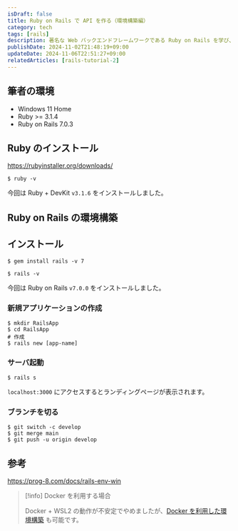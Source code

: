 ```yaml
---
isDraft: false
title: Ruby on Rails で API を作る（環境構築編）
category: tech
tags: [rails]
description: 著名な Web バックエンドフレームワークである Ruby on Rails を学び、 API を作ります。初回のこの記事では、ローカル環境に Ruby on Rails の環境を構築します。
publishDate: 2024-11-02T21:48:19+09:00
updateDate: 2024-11-06T22:51:27+09:00
relatedArticles: [rails-tutorial-2]
---
```


## 筆者の環境

- Windows 11 Home
- Ruby >= 3.1.4
- Ruby on Rails 7.0.3

## Ruby のインストール

https://rubyinstaller.org/downloads/

```bash:バージョン確認
$ ruby -v
```

今回は Ruby + DevKit `v3.1.6` をインストールしました。

## Ruby on Rails の環境構築

## インストール

```bash:インストール
$ gem install rails -v 7
```

```bash:バージョン確認
$ rails -v
```

今回は Ruby on Rails `v7.0.0` をインストールしました。

### 新規アプリケーションの作成

```bash:新規アプリケーションの作成
$ mkdir RailsApp
$ cd RailsApp
# 作成
$ rails new [app-name]
```

### サーバ起動

```bash:起動
$ rails s
```

`localhost:3000` にアクセスするとランディングページが表示されます。

### ブランチを切る

```bash:ブランチを切る
$ git switch -c develop
$ git merge main
$ git push -u origin develop
```

## 参考

https://prog-8.com/docs/rails-env-win

> [!info] Docker を利用する場合
> 
> Docker + WSL2 の動作が不安定でやめましたが、[Docker を利用した環境構築](https://qiita.com/daki/items/99aa2d98eff8103c2a0a) も可能です。